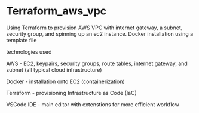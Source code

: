 # Terraform_aws_vpc
Using Terraform to provision AWS VPC with internet gateway, a subnet, security group, and spinning up an ec2 instance. Docker installation using a template file

technologies used

AWS - EC2, keypairs, security groups, route tables, internet gateway, and subnet (all typical cloud infrastructure) 

Docker - installation onto EC2 (containerization) 

Terraform - provisioning Infrastructure as Code (IaC) 

VSCode IDE - main editor with extenstions for more efficient workflow

